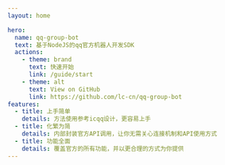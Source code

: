 ```yaml
---
layout: home

hero:
  name: qq-group-bot
  text: 基于NodeJS的qq官方机器人开发SDK
  actions:
    - theme: brand
      text: 快速开始
      link: /guide/start
    - theme: alt
      text: View on GitHub
      link: https://github.com/lc-cn/qq-group-bot
features:
  - title: 上手简单
    details: 方法使用参考icqq设计，更容易上手
  - title: 化繁为简
    details: 内部封装官方API调用，让你无需关心连接机制和API使用方式
  - title: 功能全面
    details: 覆盖官方的所有功能，并以更合理的方式为你提供
---
```

